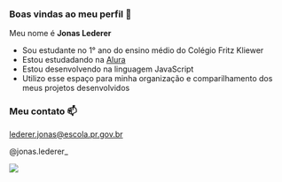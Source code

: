 ### Boas vindas ao meu perfil 💚

Meu nome é **Jonas Lederer**

- Sou estudante no 1° ano do ensino médio do Colégio Fritz Kliewer
- Estou estudadando na [Alura](https://alura.com.br)
- Estou desenvolvendo na linguagem JavaScript
- Utilizo esse espaço para minha organização e comparilhamento dos meus projetos desenvolvidos

### Meu contato 📫

lederer.jonas@escola.pr.gov.br

@jonas.lederer_

![](https://s2-ge.glbimg.com/BBuqgA4J5ShWpAYz-uolXMdEijI=/0x0:2000x1333/984x0/smart/filters:strip_icc()/s.glbimg.com/es/ge/f/original/2019/01/27/000_1cq4oa_4lcThe6.jpg)
